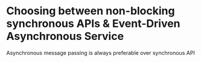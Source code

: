# Choosing between non-blocking synchronous APIs & Event-Driven Asynchronous Service
Asynchronous message passing is always preferable over synchronous API

